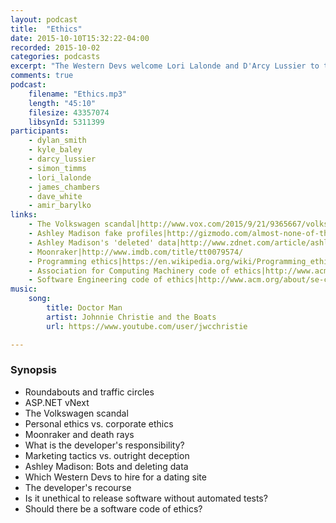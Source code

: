 ```yaml
---
layout: podcast
title:  "Ethics"
date: 2015-10-10T15:32:22-04:00
recorded: 2015-10-02
categories: podcasts
excerpt: "The Western Devs welcome Lori Lalonde and D'Arcy Lussier to the podcast and discuss ethics in software"
comments: true
podcast:
    filename: "Ethics.mp3"
    length: "45:10"
    filesize: 43357074
    libsynId: 5311399
participants:
    - dylan_smith
    - kyle_baley
    - darcy_lussier
    - simon_timms
    - lori_lalonde
    - james_chambers
    - dave_white
    - amir_barylko
links:
    - The Volkswagen scandal|http://www.vox.com/2015/9/21/9365667/volkswagen-clean-diesel-recall-passenger-cars
    - Ashley Madison fake profiles|http://gizmodo.com/almost-none-of-the-women-in-the-ashley-madison-database-1725558944
    - Ashley Madison's 'deleted' data|http://www.zdnet.com/article/ashley-madison-hack-how-much-user-data-did-paid-delete-function-obliterate/
    - Moonraker|http://www.imdb.com/title/tt0079574/
    - Programming ethics|https://en.wikipedia.org/wiki/Programming_ethics
    - Association for Computing Machinery code of ethics|http://www.acm.org/about/code-of-ethics
    - Software Engineering code of ethics|http://www.acm.org/about/se-code
music:
    song:
        title: Doctor Man
        artist: Johnnie Christie and the Boats
        url: https://www.youtube.com/user/jwcchristie

---
```


### Synopsis

* Roundabouts and traffic circles
* ASP.NET vNext
* The Volkswagen scandal
* Personal ethics vs. corporate ethics
* Moonraker and death rays
* What is the developer's responsibility?
* Marketing tactics vs. outright deception
* Ashley Madison: Bots and deleting data
* Which Western Devs to hire for a dating site
* The developer's recourse
* Is it unethical to release software without automated tests?
* Should there be a software code of ethics?
